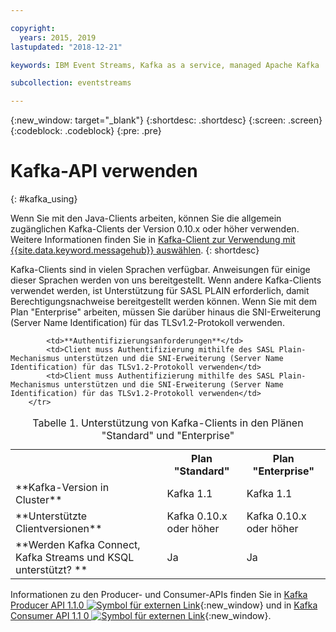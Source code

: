 ```yaml
---

copyright:
  years: 2015, 2019
lastupdated: "2018-12-21"

keywords: IBM Event Streams, Kafka as a service, managed Apache Kafka

subcollection: eventstreams

---
```


{:new_window: target="_blank"}
{:shortdesc: .shortdesc}
{:screen: .screen}
{:codeblock: .codeblock}
{:pre: .pre}

# Kafka-API verwenden
{: #kafka_using}

Wenn Sie mit den Java-Clients arbeiten, können Sie die allgemein zugänglichen Kafka-Clients der Version 0.10.x oder höher verwenden. Weitere Informationen finden Sie in [Kafka-Client zur Verwendung mit {{site.data.keyword.messagehub}} auswählen](/docs/services/EventStreams?topic=eventstreams-kafka_clients#kafka_clients).
{: shortdesc}

Kafka-Clients sind in vielen Sprachen verfügbar. Anweisungen für einige dieser Sprachen werden von uns bereitgestellt. Wenn andere Kafka-Clients verwendet werden, ist Unterstützung für SASL PLAIN erforderlich, damit Berechtigungsnachweise bereitgestellt werden können. Wenn Sie mit dem Plan "Enterprise" arbeiten, müssen Sie darüber hinaus die SNI-Erweiterung (Server Name Identification) für das TLSv1.2-Protokoll verwenden.

<table>
    <caption>Tabelle 1. Unterstützung von Kafka-Clients in den Plänen "Standard" und "Enterprise"</caption>
      <tr>
	        <th></th>
		    <th>Plan "Standard"</th>
		    <th>Plan "Enterprise"</th>
        </tr>
	  		<tr>
			<td>**Kafka-Version in Cluster**</td>
			<td>Kafka 1.1</td>
			<td>Kafka 1.1</td>
		</tr>
	  		<tr>
			<td>**Unterstützte Clientversionen**</td>
			<td>Kafka 0.10.x oder höher</td>
			<td>Kafka 0.10.x oder höher</td>
		</tr>
		<tr>
			<td>**Werden Kafka Connect, Kafka Streams und KSQL unterstützt? **</td>
			<td>Ja</td>
			<td>Ja</td>
		</tr>

			<td>**Authentifizierungsanforderungen**</td>
			<td>Client muss Authentifizierung mithilfe des SASL Plain-Mechanismus unterstützen und die SNI-Erweiterung (Server Name Identification) für das TLSv1.2-Protokoll verwenden</td>
			<td>Client muss Authentifizierung mithilfe des SASL Plain-Mechanismus unterstützen und die SNI-Erweiterung (Server Name Identification) für das TLSv1.2-Protokoll verwenden</td>
		</tr>

</table>

Informationen zu den Producer- und Consumer-APIs finden Sie in
[Kafka Producer API 1.1.0 ![Symbol für externen Link](../../icons/launch-glyph.svg "Symbol für externen Link")](http://kafka.apache.org/11/javadoc/index.html?org/apache/kafka/clients/producer/KafkaProducer.html){:new_window} und
in [Kafka Consumer API 1.1 0 ![Symbol für externen Link](../../icons/launch-glyph.svg "Symbol für externen Link")](http://kafka.apache.org/11/javadoc/index.html?org/apache/kafka/clients/consumer/KafkaConsumer.html){:new_window}. 

